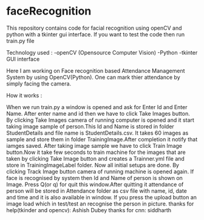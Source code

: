 # faceRecognition

This repository contains code for facial recognition using openCV and python with a tkinter gui interface. If you want to test the code then run train.py file

Technology used :
-openCV (Opensource Computer Vision)
-Python
-tkinter GUI interface

Here I am working on Face recognition based Attendance Management System by using OpenCV(Python). One can mark thier attendance by simply facing the camera. 

How it works :

When we run train.py a window is opened and ask for Enter Id and Enter Name. After enter name and id then we have to click Take Images button. By clicking Take Images camera of running computer is opened and it start taking image sample of person.This Id and Name is stored in folder StudentDetails and file name is StudentDetails.csv. It takes 60 images as sample and store them in folder TrainingImage.After completion it notify that iamges saved.
After taking image sample we have to click Train Image button.Now it take few seconds to train machine for the images that are taken by clicking Take Image button and creates a Trainner.yml file and store in TrainingImageLabel folder.
Now all initial setups are done. By clicking Track Image button camera of running machine is opened again. If face is recognised by system then Id and Name of person is shown on Image. Press Q(or q) for quit this window.After quitting it attendance of person will be stored in Attendance folder as csv file with name, id, date and time and it is also available in window.
If you press the upload button an image load which in test/test an recognise the person in picture.
thanks for help(tkinder and opencv):
Ashish Dubey
thanks for cnn:
siddharth

